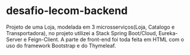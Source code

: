 # desafio-lecom-backend
Projeto de uma Loja, modelada em 3 microsserviços(Loja, Catalogo e Transportadora), no projeto utilizei a Stack Spring Boot/Cloud, Eureka-Server e Feign-Client. A parte de front-end foi toda feita em HTML com o uso do framework Bootstrap e do Thymeleaf.
